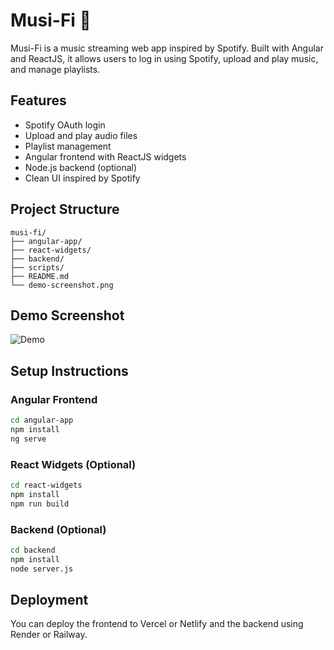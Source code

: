 
# Musi-Fi 🎵

Musi-Fi is a music streaming web app inspired by Spotify. Built with Angular and ReactJS, it allows users to log in using Spotify, upload and play music, and manage playlists.

## Features
- Spotify OAuth login
- Upload and play audio files
- Playlist management
- Angular frontend with ReactJS widgets
- Node.js backend (optional)
- Clean UI inspired by Spotify

## Project Structure
```
musi-fi/
├── angular-app/
├── react-widgets/
├── backend/
├── scripts/
├── README.md
└── demo-screenshot.png
```

## Demo Screenshot
![Demo](demo-screenshot.png)

## Setup Instructions

### Angular Frontend
```bash
cd angular-app
npm install
ng serve
```

### React Widgets (Optional)
```bash
cd react-widgets
npm install
npm run build
```

### Backend (Optional)
```bash
cd backend
npm install
node server.js
```

## Deployment
You can deploy the frontend to Vercel or Netlify and the backend using Render or Railway.
